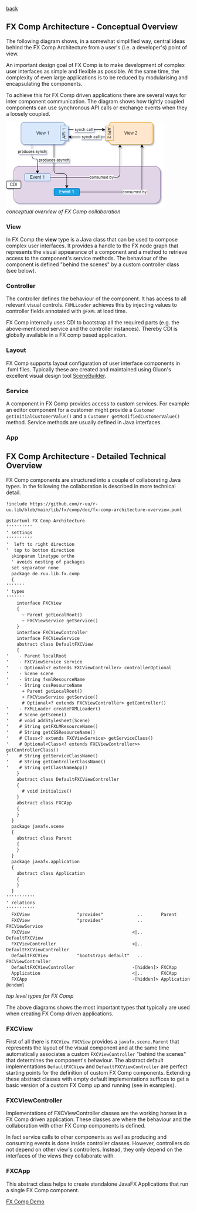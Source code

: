 [back](../README)

## FX Comp Architecture - Conceptual Overview

The following diagram shows, in a somewhat simplified way, central ideas behind the FX Comp Architecture from a user's (i.e. a developer's) point of view.

An important design goal of FX Comp is to make development of complex user interfaces as simple and flexible as possible. At the same time, the complexity of even large applications is to be reduced by modularising and encapsulating the components.

To achieve this for FX Comp driven applications there are several ways for inter component communication. The diagram shows how tightly coupled components can use synchronous API calls or exchange events when they a loosely coupled. 

![FX Comp Architecture](fx-comp-architecture.png)
*conceptual overview of FX Comp collaboration*

### View

In FX Comp the **view** type is a Java class that can be used to compose complex user interfaces. It provides a handle to the FX node graph that represents the visual appearance of a component and a method to retrieve access to the component's service methods. The behaviour of the component is defined "behind the scenes" by a custom controller class (see below).

### Controller

The controller defines the behaviour of the component. It has access to all relevant visual controls. ```FXMLLoader``` achieves this by injecting values to controller fields annotated with ```@FXML``` at load time.

FX Comp internally uses CDI to bootstrap all the required parts (e.g. the above-mentioned service and the controller instances). Thereby CDI is globally available in a FX comp based application.

### Layout

FX Comp supports layout configuration of user interface components in .fxml files. Typically these are created and maintained using Gluon's excellent visual design tool [SceneBuilder](https://gluonhq.com/products/scene-builder/).

### Service

A component in FX Comp provides access to custom services. For example an editor component for a customer might provide a ```Customer getInitialCustomerValue()``` and a  ```Customer getModifiedCustomerValue()``` method. Service methods are usually defined in Java interfaces.

### App



## FX Comp Architecture - Detailed Technical Overview

FX Comp components are structured into a couple of collaborating Java types. In the following the collaboration is described in more technical detail.

```plantuml
!include https://github.com/r-uu/r-uu.lib/blob/main/lib/fx/comp/doc/fx-comp-architecture-overview.puml
```

```plantuml
@startuml FX Comp Architecture
''''''''''
' settings
''''''''''
'  left to right direction
'  top to bottom direction
  skinparam linetype ortho
  ' avoids nesting of packages
  set separator none
  package de.ruu.lib.fx.comp
  {
'''''''
' types
'''''''
    interface FXCView
    {
      ~ Parent getLocalRoot()
      ~ FXCViewService getService()
    }
    interface FXCViewController
    interface FXCViewService
    abstract class DefaultFXCView
    {
'    - Parent localRoot
'    - FXCViewService service
'    - Optional<? extends FXCViewController> controllerOptional
'    - Scene scene
'    - String fxmlResourceName
'    - String cssResourceName
      + Parent getLocalRoot()
      + FXCViewService getService()
      # Optional<? extends FXCViewController> getController()
'    - FXMLLoader createFXMLLoader()
'    # Scene getScene()
'    # void addStylesheet(Scene)
'    # String getFXLMResourceName()
'    # String getCSSResourceName()
'    # Class<? extends FXCViewService> getServiceClass()
'    # Optional<Class<? extends FXCViewController>> getControllerClass()
'    # String getServiceClassName()
'    # String getControllerClassName()
'    # String getClassNameApp()
    }
    abstract class DefaultFXCViewController
    {
      # void initialize()
    }
    abstract class FXCApp
    {
    }
  }
  package javafx.scene
  {
    abstract class Parent
    {
    }
  }
  package javafx.application
  {
    abstract class Application
    {
    }
  }
'''''''''''
' relations
'''''''''''
  FXCView                  "provides"             ..       Parent
  FXCView                  "provides"             ..       FXCViewService
  FXCView                                       <|..       DefaultFXCView
  FXCViewController                             <|..       DefaultFXCViewController
  DefaultFXCView           "bootstraps default"   ..       FXCViewController
  DefaultFXCViewController                      -[hidden]> FXCApp
  Application                                   <|..       FXCApp
  FXCApp                                        -[hidden]> Application
@enduml
```
*top level types for FX Comp*

The above diagrams shows the most important types that typically are used when creating FX Comp driven applications.

### FXCView

First of all there is ```FXCView```. ```FXCView``` provides a ```javafx.scene.Parent``` that represents the layout of the visual component and at the same time automatically associates a custom ```FXCViewController``` "behind the scenes" that determines the component's behaviour. The abstract default implementations ```DefaultFXCView``` and ```DefaultFXCViewController``` are perfect starting points for the definition of custom FX Comp components. Extending these abstract classes with empty default implementations suffices to get a basic version of a custom FX Comp up and running (see in examples).

### FXCViewController

Implementations of FXCViewController classes are the working horses in a FX Comp driven application. These classes are where the behaviour and the collaboration with other FX Comp components is defined.

In fact service calls to other components as well as producing and consuming events is done inside controller classes. However, controllers do not depend on other view's controllers. Instead, they only depend on the interfaces of the views they collaborate with.

### FXCApp

This abstract class helps to create standalone JavaFX Applications that run a single FX Comp component.

[FX Comp Demo](fx-comp-demo.md)